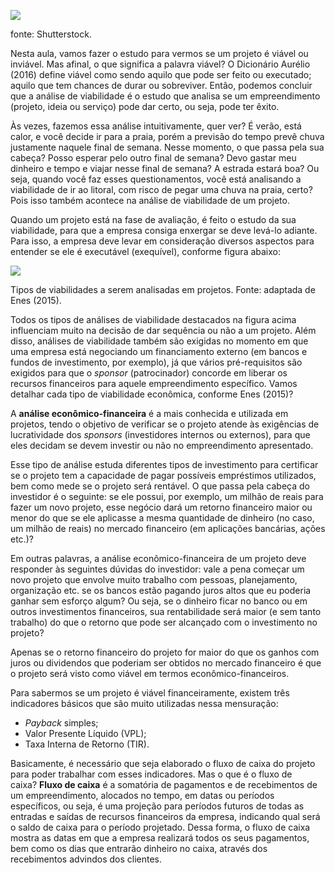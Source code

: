 [![](https://ampli-images.s3.amazonaws.com/production/d7ae5cd2-ee76-4f3d-a42d-563c5e59df3a/original)](https://ampli-images.s3.amazonaws.com/production/d7ae5cd2-ee76-4f3d-a42d-563c5e59df3a/original)

fonte: Shutterstock.

Nesta aula, vamos fazer o estudo para vermos se um projeto é viável ou inviável. Mas afinal, o que significa a palavra viável? O Dicionário Aurélio (2016) define viável como sendo aquilo que pode ser feito ou executado; aquilo que tem chances de durar ou sobreviver. Então, podemos concluir que a análise de viabilidade é o estudo que analisa se um empreendimento (projeto, ideia ou serviço) pode dar certo, ou seja, pode ter êxito.

Às vezes, fazemos essa análise intuitivamente, quer ver? É verão, está calor, e você decide ir para a praia, porém a previsão do tempo prevê chuva justamente naquele final de semana. Nesse momento, o que passa pela sua cabeça? Posso esperar pelo outro final de semana? Devo gastar meu dinheiro e tempo e viajar nesse final de semana? A estrada estará boa? Ou seja, quando você faz esses questionamentos, você está analisando a viabilidade de ir ao litoral, com risco de pegar uma chuva na praia, certo? Pois isso também acontece na análise de viabilidade de um projeto.

Quando um projeto está na fase de avaliação, é feito o estudo da sua viabilidade, para que a empresa consiga enxergar se deve levá-lo adiante. Para isso, a empresa deve levar em consideração diversos aspectos para entender se ele é executável (exequível), conforme figura abaixo:

[![](https://ampli-images.s3.amazonaws.com/production/2e9ea5ea-afa3-49b8-b751-91609dccba7e/original)](https://ampli-images.s3.amazonaws.com/production/2e9ea5ea-afa3-49b8-b751-91609dccba7e/original)

Tipos de viabilidades a serem analisadas em projetos. Fonte: adaptada de Enes (2015).

Todos os tipos de análises de viabilidade destacados na figura acima influenciam muito na decisão de dar sequência ou não a um projeto. Além disso, análises de viabilidade também são exigidas no momento em que uma empresa está negociando um financiamento externo (em bancos e fundos de investimento, por exemplo), já que vários pré-requisitos são exigidos para que o _sponsor_ (patrocinador) concorde em liberar os recursos financeiros para aquele empreendimento específico. Vamos detalhar cada tipo de viabilidade econômica, conforme Enes (2015)?

A **análise econômico-financeira** é a mais conhecida e utilizada em projetos, tendo o objetivo de verificar se o projeto atende às exigências de lucratividade dos _sponsors_ (investidores internos ou externos), para que eles decidam se devem investir ou não no empreendimento apresentado.

Esse tipo de análise estuda diferentes tipos de investimento para certificar se o projeto tem a capacidade de pagar possíveis empréstimos utilizados, bem como mede se o projeto será rentável. O que passa pela cabeça do investidor é o seguinte: se ele possui, por exemplo, um milhão de reais para fazer um novo projeto, esse negócio dará um retorno financeiro maior ou menor do que se ele aplicasse a mesma quantidade de dinheiro (no caso, um milhão de reais) no mercado financeiro (em aplicações bancárias, ações etc.)?

Em outras palavras, a análise econômico-financeira de um projeto deve responder às seguintes dúvidas do investidor: vale a pena começar um novo projeto que envolve muito trabalho com pessoas, planejamento, organização etc. se os bancos estão pagando juros altos que eu poderia ganhar sem esforço algum? Ou seja, se o dinheiro ficar no banco ou em outros investimentos financeiros, sua rentabilidade será maior (e sem tanto trabalho) do que o retorno que pode ser alcançado com o investimento no projeto?

Apenas se o retorno financeiro do projeto for maior do que os ganhos com juros ou dividendos que poderiam ser obtidos no mercado financeiro é que o projeto será visto como viável em termos econômico-financeiros.

Para sabermos se um projeto é viável financeiramente, existem três indicadores básicos que são muito utilizadas nessa mensuração:

- _Payback_ simples;
- Valor Presente Líquido (VPL);
- Taxa Interna de Retorno (TIR).

Basicamente, é necessário que seja elaborado o fluxo de caixa do projeto para poder trabalhar com esses indicadores. Mas o que é o fluxo de caixa? **Fluxo de caixa** é a somatória de pagamentos e de recebimentos de um empreendimento, alocados no tempo, em datas ou períodos específicos, ou seja, é uma projeção para períodos futuros de todas as entradas e saídas de recursos financeiros da empresa, indicando qual será o saldo de caixa para o período projetado. Dessa forma, o fluxo de caixa mostra as datas em que a empresa realizará todos os seus pagamentos, bem como os dias que entrarão dinheiro no caixa, através dos recebimentos advindos dos clientes.